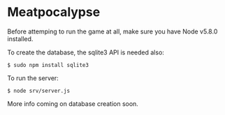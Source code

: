 Meatpocalypse
=============

Before attemping to run the game at all, make sure you have Node v5.8.0 installed.

To create the database, the sqlite3 API is needed also:

``` $ sudo npm install sqlite3 ```

To run the server:

``` $ node srv/server.js ```

More info coming on database creation soon.
